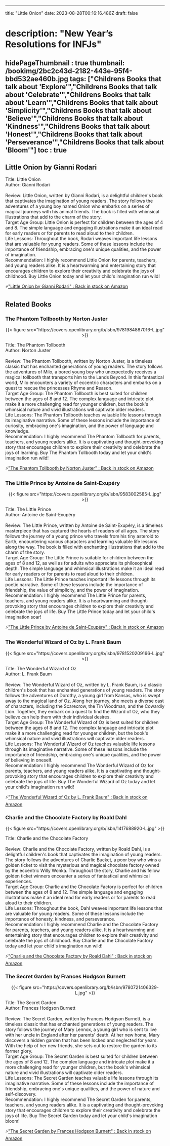 
---
title: "Little Onion"
date: 2023-08-28T00:16:16.486Z
draft: false
# description: "New Year’s Resolutions for INFJs"
hidePageThumbnail : true
thumbnail: /bookimg/2bc2c43d-2182-443e-95f4-bbd532ae460b.jpg
tags: ["Childrens Books that talk about 'Explore'","Childrens Books that talk about 'Celebrate'","Childrens Books that talk about 'Learn'","Childrens Books that talk about 'Simplicity'","Childrens Books that talk about 'Believe'","Childrens Books that talk about 'Kindness'","Childrens Books that talk about 'Honest'","Childrens Books that talk about 'Perseverance'","Childrens Books that talk about 'Bloom'"]
toc : true
---
## Little Onion by Gianni Rodari

Title: Little Onion</br>
Author: Gianni Rodari</br></br>
Review: Little Onion, written by Gianni Rodari, is a delightful children's book that captivates the imagination of young readers. The story follows the adventures of a young boy named Onion who embarks on a series of magical journeys with his animal friends. The book is filled with whimsical illustrations that add to the charm of the story.</br>
Target Age Group: Little Onion is perfect for children between the ages of 4 and 8. The simple language and engaging illustrations make it an ideal read for early readers or for parents to read aloud to their children.</br>
Life Lessons: Throughout the book, Rodari weaves important life lessons that are valuable for young readers. Some of these lessons include the importance of friendship, embracing one's unique qualities, and the power of imagination.</br>
Recommendation: I highly recommend Little Onion for parents, teachers, and young readers alike. It is a heartwarming and entertaining story that encourages children to explore their creativity and celebrate the joys of childhood. Buy Little Onion today and let your child's imagination run wild!</br>

<p>⚡<a id="aflink" href="https://www.amazon.com/gp/search?ie=UTF8&tag=klayu00-20&linkCode=ur2&linkId=6639bed89a8ad8dd2705e40644eb43d3&camp=1789&creative=9325&index=books&keywords=Little Onion by Gianni Rodari" class="one" target="_blank" title='"Little Onion by Gianni Rodari" : Back in stock on Amazon'>"Little Onion by Gianni Rodari" : Back in stock on Amazon</a></p>

## Related Books
### The Phantom Tollbooth by Norton Juster
<center>
{{< figure src="https://covers.openlibrary.org/b/isbn/9781984887016-L.jpg" >}}
</center>

Title: The Phantom Tollbooth</br>
Author: Norton Juster</br></br>
Review: The Phantom Tollbooth, written by Norton Juster, is a timeless classic that has enchanted generations of young readers. The story follows the adventures of Milo, a bored young boy who unexpectedly receives a magical tollbooth that transports him to the Lands Beyond. In this fantastical world, Milo encounters a variety of eccentric characters and embarks on a quest to rescue the princesses Rhyme and Reason.</br>
Target Age Group: The Phantom Tollbooth is best suited for children between the ages of 8 and 12. The complex language and intricate plot make it a more challenging read for younger children, but the book's whimsical nature and vivid illustrations will captivate older readers.</br>
Life Lessons: The Phantom Tollbooth teaches valuable life lessons through its imaginative narrative. Some of these lessons include the importance of curiosity, embracing one's imagination, and the power of language and knowledge.</br>
Recommendation: I highly recommend The Phantom Tollbooth for parents, teachers, and young readers alike. It is a captivating and thought-provoking story that encourages children to explore their creativity and celebrate the joys of learning. Buy The Phantom Tollbooth today and let your child's imagination run wild!</br>

<p>⚡<a id="aflink" href="https://www.amazon.com/gp/search?ie=UTF8&tag=klayu00-20&linkCode=ur2&linkId=6639bed89a8ad8dd2705e40644eb43d3&camp=1789&creative=9325&index=books&keywords=The Phantom Tollbooth by Norton Juster" class="one" target="_blank" title='"The Phantom Tollbooth by Norton Juster" : Back in stock on Amazon'>"The Phantom Tollbooth by Norton Juster" : Back in stock on Amazon</a></p>

### The Little Prince by Antoine de Saint-Exupéry
<center>
{{< figure src="https://covers.openlibrary.org/b/isbn/9583002585-L.jpg" >}}
</center>

Title: The Little Prince</br>
Author: Antoine de Saint-Exupéry</br></br>
Review: The Little Prince, written by Antoine de Saint-Exupéry, is a timeless masterpiece that has captured the hearts of readers of all ages. The story follows the journey of a young prince who travels from his tiny asteroid to Earth, encountering various characters and learning valuable life lessons along the way. The book is filled with enchanting illustrations that add to the charm of the story.</br>
Target Age Group: The Little Prince is suitable for children between the ages of 8 and 12, as well as for adults who appreciate its philosophical depth. The simple language and whimsical illustrations make it an ideal read for early readers or for parents to read aloud to their children.</br>
Life Lessons: The Little Prince teaches important life lessons through its poetic narrative. Some of these lessons include the importance of friendship, the value of simplicity, and the power of imagination.</br>
Recommendation: I highly recommend The Little Prince for parents, teachers, and young readers alike. It is a heartwarming and thought-provoking story that encourages children to explore their creativity and celebrate the joys of life. Buy The Little Prince today and let your child's imagination soar!</br>

<p>⚡<a id="aflink" href="https://www.amazon.com/gp/search?ie=UTF8&tag=klayu00-20&linkCode=ur2&linkId=6639bed89a8ad8dd2705e40644eb43d3&camp=1789&creative=9325&index=books&keywords=The Little Prince by Antoine de Saint-Exupéry" class="one" target="_blank" title='"The Little Prince by Antoine de Saint-Exupéry" : Back in stock on Amazon'>"The Little Prince by Antoine de Saint-Exupéry" : Back in stock on Amazon</a></p>

### The Wonderful Wizard of Oz by L. Frank Baum
<center>
{{< figure src="https://covers.openlibrary.org/b/isbn/9781520209166-L.jpg" >}}
</center>

Title: The Wonderful Wizard of Oz</br>
Author: L. Frank Baum</br></br>
Review: The Wonderful Wizard of Oz, written by L. Frank Baum, is a classic children's book that has enchanted generations of young readers. The story follows the adventures of Dorothy, a young girl from Kansas, who is swept away to the magical land of Oz. Along her journey, she meets a diverse cast of characters, including the Scarecrow, the Tin Woodman, and the Cowardly Lion. Together, they embark on a quest to find the Wizard of Oz, who they believe can help them with their individual desires.</br>
Target Age Group: The Wonderful Wizard of Oz is best suited for children between the ages of 8 and 12. The complex language and intricate plot make it a more challenging read for younger children, but the book's whimsical nature and vivid illustrations will captivate older readers.</br>
Life Lessons: The Wonderful Wizard of Oz teaches valuable life lessons through its imaginative narrative. Some of these lessons include the importance of friendship, embracing one's unique qualities, and the power of believing in oneself.</br>
Recommendation: I highly recommend The Wonderful Wizard of Oz for parents, teachers, and young readers alike. It is a captivating and thought-provoking story that encourages children to explore their creativity and celebrate the joys of life. Buy The Wonderful Wizard of Oz today and let your child's imagination run wild!</br>

<p>⚡<a id="aflink" href="https://www.amazon.com/gp/search?ie=UTF8&tag=klayu00-20&linkCode=ur2&linkId=6639bed89a8ad8dd2705e40644eb43d3&camp=1789&creative=9325&index=books&keywords=The Wonderful Wizard of Oz by L. Frank Baum" class="one" target="_blank" title='"The Wonderful Wizard of Oz by L. Frank Baum" : Back in stock on Amazon'>"The Wonderful Wizard of Oz by L. Frank Baum" : Back in stock on Amazon</a></p>

### Charlie and the Chocolate Factory by Roald Dahl
<center>
{{< figure src="https://covers.openlibrary.org/b/isbn/1417688920-L.jpg" >}}
</center>

Title: Charlie and the Chocolate Factory</br></br>
Review: Charlie and the Chocolate Factory, written by Roald Dahl, is a delightful children's book that captivates the imagination of young readers. The story follows the adventures of Charlie Bucket, a poor boy who wins a golden ticket to visit the mysterious and magical chocolate factory owned by the eccentric Willy Wonka. Throughout the story, Charlie and his fellow golden ticket winners encounter a series of fantastical and whimsical experiences.</br>
Target Age Group: Charlie and the Chocolate Factory is perfect for children between the ages of 8 and 12. The simple language and engaging illustrations make it an ideal read for early readers or for parents to read aloud to their children.</br>
Life Lessons: Throughout the book, Dahl weaves important life lessons that are valuable for young readers. Some of these lessons include the importance of honesty, kindness, and perseverance.</br>
Recommendation: I highly recommend Charlie and the Chocolate Factory for parents, teachers, and young readers alike. It is a heartwarming and entertaining story that encourages children to explore their creativity and celebrate the joys of childhood. Buy Charlie and the Chocolate Factory today and let your child's imagination run wild!</br>

<p>⚡<a id="aflink" href="https://www.amazon.com/gp/search?ie=UTF8&tag=klayu00-20&linkCode=ur2&linkId=6639bed89a8ad8dd2705e40644eb43d3&camp=1789&creative=9325&index=books&keywords=Charlie and the Chocolate Factory by Roald Dahl" class="one" target="_blank" title='"Charlie and the Chocolate Factory by Roald Dahl" : Back in stock on Amazon'>"Charlie and the Chocolate Factory by Roald Dahl" : Back in stock on Amazon</a></p>

### The Secret Garden by Frances Hodgson Burnett
<center>
{{< figure src="https://covers.openlibrary.org/b/isbn/9780721406329-L.jpg" >}}
</center>

Title: The Secret Garden</br>
Author: Frances Hodgson Burnett</br></br>
Review: The Secret Garden, written by Frances Hodgson Burnett, is a timeless classic that has enchanted generations of young readers. The story follows the journey of Mary Lennox, a young girl who is sent to live with her uncle in England after her parents' death. At her new home, Mary discovers a hidden garden that has been locked and neglected for years. With the help of her new friends, she sets out to restore the garden to its former glory.</br>
Target Age Group: The Secret Garden is best suited for children between the ages of 8 and 12. The complex language and intricate plot make it a more challenging read for younger children, but the book's whimsical nature and vivid illustrations will captivate older readers.</br>
Life Lessons: The Secret Garden teaches valuable life lessons through its imaginative narrative. Some of these lessons include the importance of friendship, embracing one's unique qualities, and the power of nature and self-discovery.</br>
Recommendation: I highly recommend The Secret Garden for parents, teachers, and young readers alike. It is a captivating and thought-provoking story that encourages children to explore their creativity and celebrate the joys of life. Buy The Secret Garden today and let your child's imagination bloom!</br>

<p>⚡<a id="aflink" href="https://www.amazon.com/gp/search?ie=UTF8&tag=klayu00-20&linkCode=ur2&linkId=6639bed89a8ad8dd2705e40644eb43d3&camp=1789&creative=9325&index=books&keywords=The Secret Garden by Frances Hodgson Burnett" class="one" target="_blank" title='"The Secret Garden by Frances Hodgson Burnett" : Back in stock on Amazon'>"The Secret Garden by Frances Hodgson Burnett" : Back in stock on Amazon</a></p>
